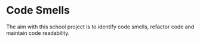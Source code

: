 # Code Smells

The aim with this school project is to identify code smells,
refactor code and maintain code readability.